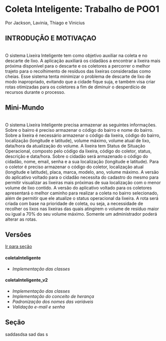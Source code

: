 # Coleta Inteligente: Trabalho de POO1

Por Jackson, Lavinia, Thiago e Vinicius



## INTRODUÇÃO E MOTIVAÇAO
<br>O sistema Lixeira Inteligente tem como objetivo auxiliar na coleta e no descarte de lixo. A aplicação auxiliará os cidadãos a encontrar a lixeira mais próxima disponível para o descarte e os coletores a percorrer o melhor trajeto  para o recolhimento de  resíduos das lixeiras consideradas como cheias.  Esse sistema tenta minimizar o problema de descarte de lixo de modo inapropriado, evitando que a cidade fique suja, e também visa criar rotas otimizadas para os coletores a fim de diminuir o desperdício de recursos durante o processo.<br>

## Mini-Mundo
<br>O sistema Lixeira Inteligente precisa armazenar as seguintes informações. Sobre o bairro é preciso armazenar o código do bairro e nome do bairro. Sobre a lixeira é necessário armazenar o código da lixeira, código do bairro, localização (longitude e latitude), volume máximo, volume atual de lixo, data/hora da atualização do volume. A lixeira tem Status de Situação Operacional, composto pelo código da lixeira, código do coletor, status, descrição e data/hora. Sobre o cidadão será armazenado o código do cidadão, nome, email, senha e a sua localização (longitude e latitude). Para o coletor é preciso armazenar o código do coletor,  localização atual (longitude e latitude), placa, marca, modelo, ano, volume máximo. A versão do aplicativo voltado para o cidadão necessita do cadastro do mesmo  para permitir visualizar  as lixeiras mais próximas de sua localização com o menor volume de lixo contido.  A versão do aplicativo voltado para os coletores apresentará o melhor caminho para realizar a coleta no bairro selecionado, além de permitir que ele atualize o status operacional da lixeira. A rota será criada com base na prioridade de coleta, ou seja, a necessidade de recolher os lixos nas lixeiras das quais atingirem o volume de resíduo maior ou igual a 70% do seu volume máximo.  Somente um administrador poderá alterar as rotas.<br>

## Versões

[Ir para seção](#section)
#### **coletaInteligente**
+ _Implementação das classes_


#### **coletaInteligente_v2**
+ _Implementação das classes_
+ _Implementação do conceito de herança_
+ _Padronização dos nomes das variáveis_
+ _Validação e-mail e senha_












## <a name=“section”><a/> Seção


saddasdsa
sad
das
s
